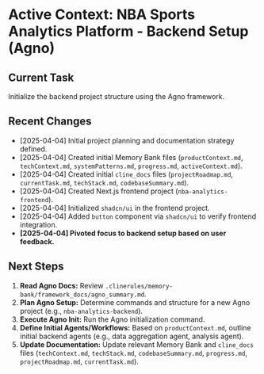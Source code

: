 # Active Context: NBA Sports Analytics Platform - Backend Setup (Agno)

## Current Task

Initialize the backend project structure using the Agno framework.

## Recent Changes

*   [2025-04-04] Initial project planning and documentation strategy defined.
*   [2025-04-04] Created initial Memory Bank files (`productContext.md`, `techContext.md`, `systemPatterns.md`, `progress.md`, `activeContext.md`).
*   [2025-04-04] Created initial `cline_docs` files (`projectRoadmap.md`, `currentTask.md`, `techStack.md`, `codebaseSummary.md`).
*   [2025-04-04] Created Next.js frontend project (`nba-analytics-frontend`).
*   [2025-04-04] Initialized `shadcn/ui` in the frontend project.
*   [2025-04-04] Added `button` component via `shadcn/ui` to verify frontend integration.
*   **[2025-04-04] Pivoted focus to backend setup based on user feedback.**

## Next Steps

1.  **Read Agno Docs:** Review `.clinerules/memory-bank/framework_docs/agno_summary.md`.
2.  **Plan Agno Setup:** Determine commands and structure for a new Agno project (e.g., `nba-analytics-backend`).
3.  **Execute Agno Init:** Run the Agno initialization command.
4.  **Define Initial Agents/Workflows:** Based on `productContext.md`, outline initial backend agents (e.g., data aggregation agent, analysis agent).
5.  **Update Documentation:** Update relevant Memory Bank and `cline_docs` files (`techContext.md`, `techStack.md`, `codebaseSummary.md`, `progress.md`, `projectRoadmap.md`, `currentTask.md`).